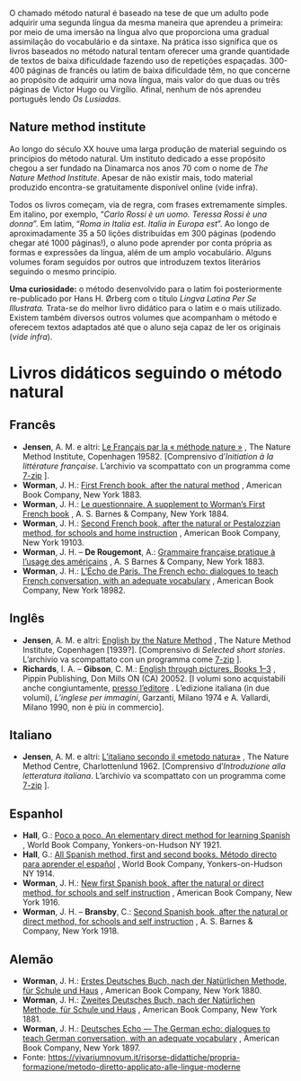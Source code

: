 
O chamado método natural é baseado na tese de que um adulto pode adquirir uma segunda língua da mesma maneira que aprendeu a primeira: por meio de uma imersão na língua alvo que proporciona uma gradual assimilação do vocabulário e da sintaxe. Na prática isso significa que os livros baseados no método natural tentam oferecer uma grande quantidade de textos de baixa dificuldade fazendo uso de repetições espaçadas. 300-400 páginas de francês ou latim de baixa dificuldade têm, no que concerne ao propósito de adquirir uma nova língua, mais valor do que duas ou três páginas de Victor Hugo ou Virgílio. Afinal, nenhum de nós aprendeu português lendo *Os Lusíadas*.

## Nature method institute

Ao longo do século XX houve uma larga produção de material seguindo os princípios do método natural. Um instituto dedicado a esse propósito chegou a ser fundado na Dinamarca nos anos 70 com o nome de *The Nature Method Institute*. Apesar de não existir mais, todo material produzido encontra-se gratuitamente disponível online (vide infra).

Todos os livros começam, via de regra, com frases extremamente simples. Em italino, por exemplo, “*Carlo Rossi è un uomo. Teressa Rossi è una donna*”. Em latim, “*Roma in Italia est. Italia in Europa est*”. Ao longo de aproximadamente 35 a 50 lições distribuídas em 300 páginas (podendo chegar até 1000 páginas!), o aluno pode aprender por conta própria as formas e expressões da língua, além de um amplo vocabulário. Alguns volumes foram seguidos por outros que introduzem textos literários seguindo o mesmo princípio.

**Uma curiosidade:** o método desenvolvido para o latim foi posteriormente re-publicado por Hans H. Ørberg com o título *Lingva Latina Per Se Illustrata.* Trata-se do melhor livro didático para o latim e o mais utilizado. Existem também diversos outros volumes que acompanham o método e oferecem textos adaptados até que o aluno seja capaz de ler os originais (*vide infra*).

# Livros didáticos seguindo o método natural
## Francês
- **Jensen**, A. M. e altri: [Le Français par la « méthode nature »](http://vivariumnovum.it/edizioni/libri/fuori-commercio/Le%20fran%C3%A7ais%20par%20la%20m%C3%A9thode%20nature.tar.gz) , The Nature Method Institute, Copenhagen 19582. [Comprensivo d’*Initiation à la littérature française*. L’archivio va scompattato con un programma come [7-zip](http://www.7-zip.org/) ].
- **Worman**, J. H.: [First French book, after the natural method](https://vivariumnovum.it/edizioni/libri/dominio-pubblico/Worman%20-%20First%20French%20book.pdf) , American Book Company, New York 1883.
- **Worman**, J. H.: [Le questionnaire. A supplement to Worman’s First French book](https://vivariumnovum.it/edizioni/libri/dominio-pubblico/Worman%20-%20Le%20questionnaire.pdf) , A. S. Barnes & Company, New York 1884.
- **Worman**, J. H.: [Second French book, after the natural or Pestalozzian method, for schools and home instruction](http://archive.org/details/secondfrenchbook00worm) , American Book Company, New York 19103.
- **Worman**, J. H. – **De Rougemont**, A.: [Grammaire française pratique à l’usage des américains](https://vivariumnovum.it/edizioni/libri/dominio-pubblico/Worman%20&%20De%20Rougemont%20-%20Grammaire%20fran%C3%A7aise%20pratique.pdf) , A. S Barnes & Company, New York 1883.
- **Worman**, J. H.: [L’Écho de Paris. The French echo: dialogues to teach French conversation, with an adequate vocabulary](http://archive.org/details/lchodeparisfrenc00worm) , American Book Company, New York 18982.

## Inglês
- **Jensen**, A. M. e altri: [English by the Nature Method](https://vivariumnovum.it/edizioni/libri/fuori-commercio/English%20by%20the%20Nature%20Method.tar.gz) , The Nature Method Institute, Copenhagen [1939?]. [Comprensivo di *Selected short stories*. L’archivio va scompattato con un programma come [7-zip](http://www.7-zip.org/) ].
- **Richards**, I. A. – **Gibson**, C. M.: [English through pictures. Books 1–3](http://englishthroughpictures.com/) , Pippin Publishing, Don Mills ON (CA) 20052. [I volumi sono acquistabili anche congiuntamente, [presso l’editore](http://pippinpub.com/viewbook.asp?book_isbn=0-88751-117-1) . L’edizione italiana (in due volumi), *L’inglese per immagini*, Garzanti, Milano 1974 e A. Vallardi, Milano 1990, non è più in commercio].

## Italiano
- **Jensen**, A. M. e altri: [L’italiano secondo il «metodo natura»](https://vivariumnovum.it/edizioni/libri/fuori-commercio/L%27italiano%20secondo%20il%20metodo%20natura.tar.gz) , The Nature Method Centre, Charlottenlund 1962. [Comprensivo d’*Introduzione alla letteratura italiana*. L’archivio va scompattato con un programma come [7-zip](http://www.7-zip.org/) ].

## Espanhol
- **Hall**, G.: [Poco a poco. An elementary direct method for learning Spanish](http://archive.org/details/pocopocoelementa00hallrich) , World Book Company, Yonkers-on-Hudson NY 1921.
- **Hall**, G.: [All Spanish method, first and second books. Método directo para aprender el español](https://vivariumnovum.it/edizioni/libri/dominio-pubblico/Hall%20-%20All%20Spanish%20method%20%28first%20and%20second%20books%29.pdf) , World Book Company, Yonkers-on-Hudson NY 1914.
- **Worman**, J. H.: [New first Spanish book, after the natural or direct method, for schools and self instruction](http://archive.org/details/newfirstspanishb00jamerich) , American Book Company, New York 1916.
- **Worman**, J. H. – **Bransby**, C.: [Second Spanish book, after the natural or direct method, for schools and self instruction](https://vivariumnovum.it/edizioni/libri/dominio-pubblico/Worman%20&%20Bransby%20-%20Second%20Spanish%20book,%20after%20the%20natural%20or%20direct%20method.pdf) , A. S. Barnes & Company, New York 1918.

## Alemão
- **Worman**, J. H.: [Erstes Deutsches Buch, nach der Natürlichen Methode, für Schule und Haus](https://vivariumnovum.it/edizioni/libri/dominio-pubblico/Worman%20-%20Erstes%20Deutsches%20book.pdf) , American Book Company, New York 1880.
- **Worman**, J. H.: [Zweites Deutsches Buch, nach der Natürlichen Methode, für Schule und Haus](https://vivariumnovum.it/edizioni/libri/dominio-pubblico/Worman%20-%20Zweites%20Deutsches%20Buch.pdf) , American Book Company, New York 1881.
- **Worman**, J. H.: [Deutsches Echo — The German echo: dialogues to teach German conversation, with an adequate vocabulary](https://vivariumnovum.it/edizioni/libri/dominio-pubblico/Worman%20-%20Deutsches%20Echo.pdf) , American Book Company, New York 1897.
- Fonte: https://vivariumnovum.it/risorse-didattiche/propria-formazione/metodo-diretto-applicato-alle-lingue-moderne
